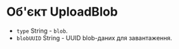 # Об'єкт UploadBlob

* `type` String - `blob`.
* `blobUUID` String - UUID blob-даних для завантаження.
